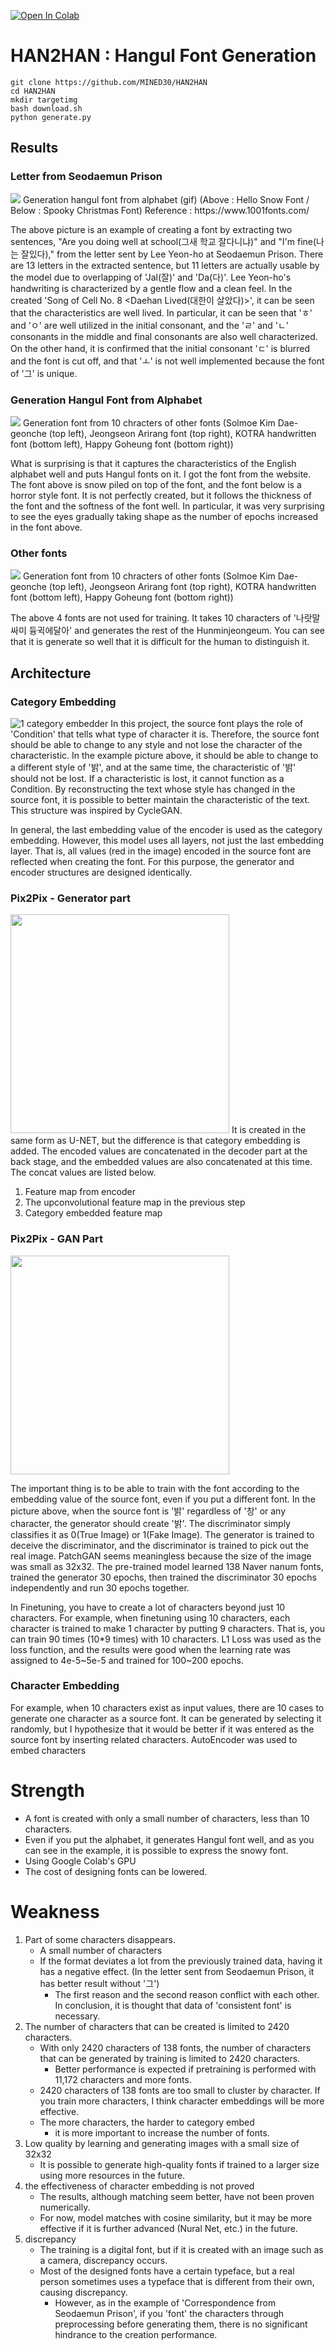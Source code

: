 

<a href="https://colab.research.google.com/github/MINED30/HAN2HAN/blob/main/colab_demo.ipynb" target="_parent"><img src="https://colab.research.google.com/assets/colab-badge.svg" alt="Open In Colab"/></a>
# HAN2HAN : Hangul Font Generation

```
git clone https://github.com/MINED30/HAN2HAN
cd HAN2HAN
mkdir targetimg
bash download.sh
python generate.py
```

## Results

### Letter from Seodaemun Prison
<img src="https://github.com/MINED30/HAN2HAN/blob/main/demo/seo-dae-moon.gif"/>
Generation hangul font from alphabet (gif)
(Above : Hello Snow Font / Below : Spooky Christmas Font)
Reference : https://www.1001fonts.com/

The above picture is an example of creating a font by extracting two sentences, "Are you doing well at school(그새 학교 잘다니냐)" and "I'm fine(나는 잘있다)," from the letter sent by Lee Yeon-ho at Seodaemun Prison. There are 13 letters in the extracted sentence, but 11 letters are actually usable by the model due to overlapping of 'Jal(잘)' and 'Da(다)'. Lee Yeon-ho's handwriting is characterized by a gentle flow and a clean feel. In the created 'Song of Cell No. 8 <Daehan Lived(대한이 살았다)>', it can be seen that the characteristics are well lived. In particular, it can be seen that 'ㅎ' and 'ㅇ' are well utilized in the initial consonant, and the 'ㄹ' and 'ㄴ' consonants in the middle and final consonants are also well characterized. On the other hand, it is confirmed that the initial consonant 'ㄷ' is blurred and the font is cut off, and that 'ㅗ' is not well implemented because the font of '그' is unique.
### Generation Hangul Font from Alphabet
<img src="https://github.com/MINED30/HAN2HAN/blob/main/demo/ENGFONT.gif"/>
Generation font from 10 chracters of other fonts
(Solmoe Kim Dae-geonche (top left), Jeongseon Arirang font (top right), KOTRA handwritten font (bottom left), Happy Goheung font (bottom right))

What is surprising is that it captures the characteristics of the English alphabet well and puts Hangul fonts on it. I got the font from the website. The font above is snow piled on top of the font, and the font below is a horror style font. It is not perfectly created, but it follows the thickness of the font and the softness of the font well. In particular, it was very surprising to see the eyes gradually taking shape as the number of epochs increased in the font above.
### Other fonts

<img src="https://github.com/MINED30/HAN2HAN/blob/main/demo/result.gif"/>
Generation font from 10 chracters of other fonts
(Solmoe Kim Dae-geonche (top left), Jeongseon Arirang font (top right), KOTRA handwritten font (bottom left), Happy Goheung font (bottom right))

The above 4 fonts are not used for training. It takes 10 characters of '나랏말싸미 듕귁에달아' and generates the rest of the Hunminjeongeum. You can see that it is generate so well that it is difficult for the human to distinguish it.
## Architecture

### Category Embedding
![1 category embedder](https://user-images.githubusercontent.com/73981982/140964445-af7ac346-437d-45e4-910b-c292b3c15586.gif)
In this project, the source font plays the role of 'Condition' that tells what type of character it is. Therefore, the source font should be able to change to any style and not lose the character of the characteristic. In the example picture above, it should be able to change to a different style of '밝', and at the same time, the characteristic of '밝' should not be lost. If a characteristic is lost, it cannot function as a Condition. By reconstructing the text whose style has changed in the source font, it is possible to better maintain the characteristic of the text. This structure was inspired by CycleGAN.

In general, the last embedding value of the encoder is used as the category embedding. However, this model uses all layers, not just the last embedding layer. That is, all values (red in the image) encoded in the source font are reflected when creating the font. For this purpose, the generator and encoder structures are designed identically.

### Pix2Pix - Generator part
<img src="https://user-images.githubusercontent.com/73981982/140964533-13fdabe0-2196-4a0a-a8e2-91009cebde23.png" height="350">
It is created in the same form as U-NET, but the difference is that category embedding is added. The encoded values are concatenated in the decoder part at the back stage, and the embedded values are also concatenated at this time. The concat values are listed below.

1. Feature map from encoder
2. The upconvolutional feature map in the previous step
3. Category embedded feature map


### Pix2Pix - GAN Part

<img src="https://user-images.githubusercontent.com/73981982/140965094-839ba148-71ff-41b3-a368-ac44ac52f259.png" height="350">

The important thing is to be able to train with the font according to the embedding value of the source font, even if you put a different font. In the picture above, when the source font is '밝' regardless of '창' or any character, the generator should create '밝'. The discriminator simply classifies it as 0(True Image) or 1(Fake Image). The generator is trained to deceive the discriminator, and the discriminator is trained to pick out the real image. PatchGAN seems meaningless because the size of the image was small as 32x32. The pre-trained model learned 138 Naver nanum fonts, trained the generator 30 epochs, then trained the discriminator 30 epochs independently and run 30 epochs together.

In Finetuning, you have to create a lot of characters beyond just 10 characters. For example, when finetuning using 10 characters, each character is trained to make 1 character by putting 9 characters. That is, you can train 90 times (10*9 times) with 10 characters. L1 Loss was used as the loss function, and the results were good when the learning rate was assigned to 4e-5~5e-5 and trained for 100~200 epochs.

### Character Embedding

For example, when 10 characters exist as input values, there are 10 cases to generate one character as a source font. It can be generated by selecting it randomly, but I hypothesize that it would be better if it was entered as the source font by inserting related characters.
AutoEncoder was used to embed characters

# Strength

- A font is created with only a small number of characters, less than 10 characters.
- Even if you put the alphabet, it generates Hangul font well, and as you can see in the example, it is possible to express the snowy font.
- Using Google Colab's GPU
- The cost of designing fonts can be lowered.
# Weakness

1. Part of some characters disappears.
    - A small number of characters
    - If the format deviates a lot from the previously trained data, having it has a negative effect. (In the letter sent from Seodaemun Prison, it has better result without '그')
        - The first reason and the second reason conflict with each other. In conclusion, it is thought that data of 'consistent font' is necessary.
2. The number of characters that can be created is limited to 2420 characters.
    - With only 2420 characters of 138 fonts, the number of characters that can be generated by training is limited to 2420 characters.
        - Better performance is expected if pretraining is performed with 11,172 characters and more fonts.
    - 2420 characters of 138 fonts are too small to cluster by character. If you train more characters, I think character embeddings will be more effective.
    - The more characters, the harder to category embed
        - it is more important to increase the number of fonts.
3. Low quality by learning and generating images with a small size of 32x32
    - It is possible to generate high-quality fonts if trained to a larger size using more resources in the future.
4. the effectiveness of character embedding is not proved
    - The results, although matching seem better, have not been proven numerically.
    - For now, model matches with cosine similarity, but it may be more effective if it is further advanced (Nural Net, etc.) in the future.
5. discrepancy
    - The training is a digital font, but if it is created with an image such as a camera, discrepancy occurs.
    - Most of the designed fonts have a certain typeface, but a real person sometimes uses a typeface that is different from their own, causing discrepancy.
        - However, as in the example of 'Correspondence from Seodaemun Prison', if you 'font' the characters through preprocessing before generating them, there is no significant hindrance to the creation performance.
